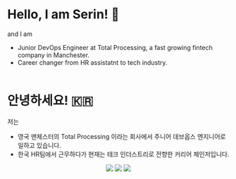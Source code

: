 <!--START_SECTION:waka-->
<!--END_SECTION:waka-->

# Hello, I am Serin! 💜

and I am 
- Junior DevOps Engineer at Total Processing, a fast growing fintech company in Manchester.
- Career changer from HR assistatnt to tech industry.<br><br>
# 안녕하세요! 🇰🇷
저는 
- 영국 맨체스터의 Total Processing 이라는 회사에서 주니어 데브옵스 엔지니어로 일하고 있습니다.
- 한국 HR팀에서 근무하다가 현재는 테크 인더스트리로 전향한 커리어 체인저입니다.

<p align="center">
  <img src ="https://github-readme-stats.vercel.app/api?username=serin0837&show_icons=true&count_private=true&theme=darcula&hide_border=true&hide=issues,contribs&bg_color=00000000">
  <img src ="https://github-readme-stats.vercel.app/api/top-langs/?username=serin0837&layout=compact&hide_border=true&theme=darcula&bg_color=00000000&langs_count=6&hide=jupyter%20notebook,tex,css,php">
  <img src ="https://github-readme-streak-stats.herokuapp.com?user=sojeong2020&theme=darcula&hide_border=true&background=FFFFFF00">
  <br>
</p>
